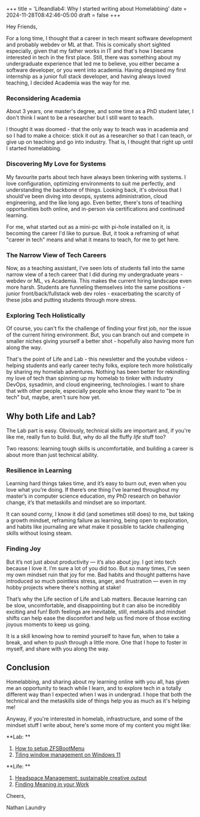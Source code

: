 +++
title = 'Lifeandlab4: Why I started writing about Homelabbing'
date = 2024-11-28T08:42:46-05:00
draft = false
+++

Hey Friends,


For a long time, I thought that a career in tech meant software development and probably webdev or ML at that. This is comically short sighted especially, given that my father works in IT and that's how I became interested in tech in the first place. Still, there was something about my undergraduate experience that led me to believe, you either became a software developer, or you went into academia. Having despised my first internship as a junior full stack developer, and having always loved teaching, I decided Academia was the way for me.  


### Reconsidering Academia  

About 3 years, one master's degree, and some time as a PhD student later, I don't think I want to be a researcher but I still want to teach.  

I thought it was doomed - that the only way to teach was in academia and so I had to make a choice: stick it out as a researcher so that I can teach, or give up on teaching and go into industry. That is, I thought that right up until I started homelabbing.  


### Discovering My Love for Systems  

My favourite parts about tech have always been tinkering with systems. I love configuration, optimizing environments to suit me perfectly, and understanding the backbone of things. Looking back, it's obvious that I should've been diving into devops, systems administration, cloud engineering, and the like long ago. Even better, there's tons of teaching opportunities both online, and in-person via certifications and continued learning.  

For me, what started out as a mini-pc with pi-hole installed on it, is becoming the career I'd like to pursue. But, it took a reframing of what "career in tech" means and what it means to teach, for me to get here.  


### The Narrow View of Tech Careers  

Now, as a teaching assistant, I've seen lots of students fall into the same narrow view of a tech career that I did during my undergraduate years - webdev or ML, vs Academia. This makes the current hiring landscape even more harsh. Students are funneling themselves into the same positions - junior front/back/fullstack web dev roles - exacerbating the scarcity of these jobs and putting students through more stress.  


### Exploring Tech Holistically  

Of course, you can't fix the challenge of finding your first job, nor the issue of the current hiring environment. But, you can branch out and compete in smaller niches giving yourself a better shot - hopefully also having more fun along the way.  

That's the point of Life and Lab - this newsletter and the youtube videos - helping students and early career techy folks, explore tech more holistically by sharing my homelab adventures. Nothing has been better for rekindling my love of tech than spinning up my homelab to tinker with industry DevOps, sysadmin, and cloud engineering, technologies. I want to share that with other people, especially people who know they want to "be in tech" but, maybe, aren't sure how yet.  



## Why both Life and Lab?

The Lab part is easy. Obviously, technical skills are important and, if you're like me, really fun to build. But, why do all the fluffy *life* stuff too?

Two reasons: learning tough skills is uncomfortable, and building a career is about more than just technical ability.

### Resilience in Learning

Learning hard things takes time, and it’s easy to burn out, even when you love what you’re doing. If there’s one thing I’ve learned throughout my master’s in computer science education, my PhD research on behavior change, it’s that metaskills and mindset are so important.

It can sound corny, I know it did (and sometimes still does) to me, but taking a growth mindset, reframing failure as learning, being open to exploration, and habits like journaling are what make it possible to tackle challenging skills without losing steam.

### Finding Joy

But it’s not just about productivity — it’s also about joy. I got into tech because I love it. I’m sure a lot of you did too. But so many times, I’ve seen my own mindset ruin that joy for me. Bad habits and thought patterns have introduced so much pointless stress, anger, and frustration — even in my hobby projects where there's nothing at stake!

That’s why the Life section of Life and Lab matters. Because learning can be slow, uncomfortable, and disappointing but it can also be incredibly exciting and fun! Both feelings are inevitable, still, metaksills and mindset shifts can help ease the discomfort and help us find more of those exciting joyous moments to keep us going. 

It is a skill knowing how to remind yourself to have fun, when to take a break, and when to push through a little more. One that I hope to foster in myself, and share with you along the way.


## Conclusion

Homelabbing, and sharing about my learning online with you all, has given me an opportunity to teach while I learn, and to explore tech in a totally different way than I expected when I was in undergrad. I hope that both the technical and the metaskills side of things help you as much as it's helping me!

Anyway, if you're interested in homelab, infrastructure, and some of the mindset stuff I write about, here's some more of my content you might like:

**Lab: **

1. [How to setup ZFSBootMenu](https://youtu.be/FRo65qnK_70) 
2. [Tiling window management on Windows 11](https://youtu.be/dcYCbILDmnY) 

**Life: **

1. [Headspace Management: sustainable creative output](https://nathanlaundry.substack.com/p/headspace-management)
2. [Finding Meaning in your Work](https://nathanlaundry.substack.com/p/finding-doses-of-meaning-in-your)


Cheers,

Nathan Laundry

